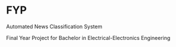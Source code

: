 # FYP
Automated News Classification System

Final Year Project for Bachelor in Electrical-Electronics Engineering
